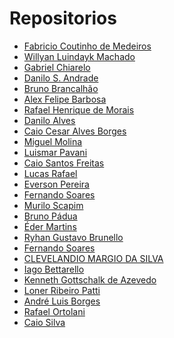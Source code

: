 # Repositorios

* [Fabricio Coutinho de Medeiros]()
* [Willyan Luindayk Machado](https://github.com/luindayk/unifacef-react-frontend)
* [Gabriel Chiarelo]()
* [Danilo S. Andrade]()
* [Bruno Brancalhão]()
* [Alex Felipe Barbosa]()
* [Rafael Henrique de Morais]()
* [Danilo Alves]( https://github.com/daniloalves19/unifacef-react-typescript )
* [Caio Cesar Alves Borges](https://github.com/caioborges89/unifacef-react-cotacao)
* [Miguel Molina]()
* [Luismar Pavani]()
* [Caio Santos Freitas]()
* [Lucas Rafael](https://github.com/lukasrafael1407/React-Unifacef)
* [Everson Pereira](https://github.com/eversonpereira/react)
* [Fernando Soares]()
* [Murilo Scapim](https://github.com/murilo-scapim/unifacef-react-typescript)
* [Bruno Pádua](https://github.com/brunopadua05/unifacef-reactJS)
* [Éder Martins](https://github.com/caniss/unifacef-reactjs)
* [Ryhan Gustavo Brunello](https://github.com/ryhangbrunello/unifacef-react-rgb)
* [Fernando Soares]()
* [CLEVELANDIO MARGIO DA SILVA](https://github.com/Paratiy/unifacef-react-typescript)
* [Iago Bettarello]()
* [Kenneth Gottschalk de Azevedo]()
* [Loner Ribeiro Patti](https://github.com/lonerpatti/unifacef-react-typescript.git)
* [André Luis Borges](https://github.com/Andre-Borges/unifacef-react)
* [Rafael Ortolani](https://github.com/rafaelortolani/react-temporario)
* [Caio Silva](https://github.com/CaioSilvaSilva/react-unifacef)
